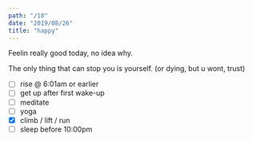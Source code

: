 ```yaml
---
path: "/18"
date: "2019/08/26"
title: "happy"
---
```


Feelin really good today, no idea why.

The only thing that can stop you is yourself. (or dying, but u wont, trust)

- [ ] rise @ 6:01am or earlier
- [ ] get up after first wake-up
- [ ] meditate
- [ ] yoga
- [x] climb / lift / run
- [ ] sleep before 10:00pm
